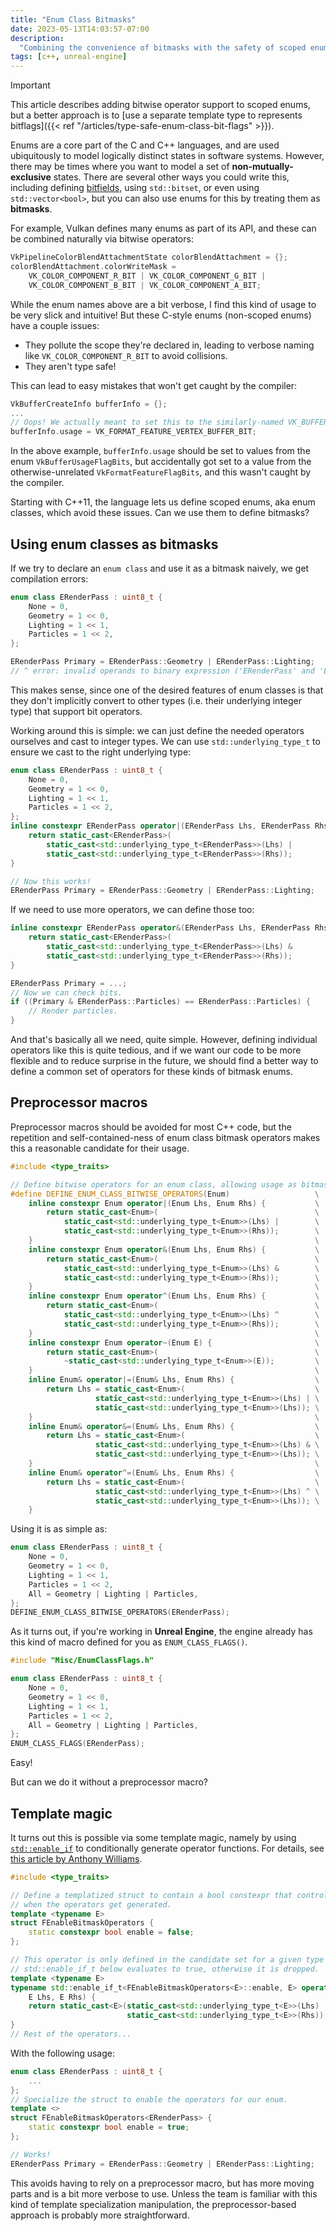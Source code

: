 ```yaml
---
title: "Enum Class Bitmasks"
date: 2023-05-13T14:03:57-07:00
description:
  "Combining the convenience of bitmasks with the safety of scoped enums."
tags: [c++, unreal-engine]
---
```


> [!IMPORTANT]
>
> This article describes adding bitwise operator support to scoped enums, but a
> better approach is to [use a separate template type to represents
> bitflags]({{< ref "/articles/type-safe-enum-class-bit-flags" >}}).

Enums are a core part of the C and C++ languages, and are used ubiquitously to
model logically distinct states in software systems. However, there may be times
where you want to model a set of **non-mutually-exclusive** states. There are
several other ways you could write this, including defining
[bitfields](https://en.wikipedia.org/wiki/Bit_field), using `std::bitset`, or
even using `std::vector<bool>`, but you can also use enums for this by treating
them as **bitmasks**.

For example, Vulkan defines many enums as part of its API, and these can be
combined naturally via bitwise operators:

```c++
VkPipelineColorBlendAttachmentState colorBlendAttachment = {};
colorBlendAttachment.colorWriteMask =
    VK_COLOR_COMPONENT_R_BIT | VK_COLOR_COMPONENT_G_BIT |
    VK_COLOR_COMPONENT_B_BIT | VK_COLOR_COMPONENT_A_BIT;
```

While the enum names above are a bit verbose, I find this kind of usage to be
very slick and intuitive! But these C-style enums (non-scoped enums) have a
couple issues:

- They pollute the scope they're declared in, leading to verbose naming like
  `VK_COLOR_COMPONENT_R_BIT` to avoid collisions.
- They aren't type safe!

This can lead to easy mistakes that won't get caught by the compiler:

```c++
VkBufferCreateInfo bufferInfo = {};
...
// Oops! We actually meant to set this to the similarly-named VK_BUFFER_USAGE_VERTEX_BUFFER_BIT.
bufferInfo.usage = VK_FORMAT_FEATURE_VERTEX_BUFFER_BIT;
```

In the above example, `bufferInfo.usage` should be set to values from the enum
`VkBufferUsageFlagBits`, but accidentally got set to a value from the
otherwise-unrelated `VkFormatFeatureFlagBits`, and this wasn't caught by the
compiler.

Starting with C++11, the language lets us define scoped enums, aka enum classes,
which avoid these issues. Can we use them to define bitmasks?

## Using enum classes as bitmasks

If we try to declare an `enum class` and use it as a bitmask naively, we get
compilation errors:

```c++
enum class ERenderPass : uint8_t {
    None = 0,
    Geometry = 1 << 0,
    Lighting = 1 << 1,
    Particles = 1 << 2,
};

ERenderPass Primary = ERenderPass::Geometry | ERenderPass::Lighting;
// ^ error: invalid operands to binary expression ('ERenderPass' and 'ERenderPass')
```

This makes sense, since one of the desired features of enum classes is that they
don't implicitly convert to other types (i.e. their underlying integer type)
that support bit operators.

Working around this is simple: we can just define the needed operators ourselves
and cast to integer types. We can use `std::underlying_type_t` to ensure we cast
to the right underlying type:

```c++
enum class ERenderPass : uint8_t {
    None = 0,
    Geometry = 1 << 0,
    Lighting = 1 << 1,
    Particles = 1 << 2,
};
inline constexpr ERenderPass operator|(ERenderPass Lhs, ERenderPass Rhs) {
    return static_cast<ERenderPass>(
        static_cast<std::underlying_type_t<ERenderPass>>(Lhs) |
        static_cast<std::underlying_type_t<ERenderPass>>(Rhs));
}

// Now this works!
ERenderPass Primary = ERenderPass::Geometry | ERenderPass::Lighting;
```

If we need to use more operators, we can define those too:

```c++
inline constexpr ERenderPass operator&(ERenderPass Lhs, ERenderPass Rhs) {
    return static_cast<ERenderPass>(
        static_cast<std::underlying_type_t<ERenderPass>>(Lhs) &
        static_cast<std::underlying_type_t<ERenderPass>>(Rhs));
}

ERenderPass Primary = ...;
// Now we can check bits.
if ((Primary & ERenderPass::Particles) == ERenderPass::Particles) {
    // Render particles.
}
```

And that's basically all we need, quite simple. However, defining individual
operators like this is quite tedious, and if we want our code to be more
flexible and to reduce surprise in the future, we should find a better way to
define a common set of operators for these kinds of bitmask enums.

## Preprocessor macros

Preprocessor macros should be avoided for most C++ code, but the repetition and
self-contained-ness of enum class bitmask operators makes this a reasonable
candidate for their usage.

```c++
#include <type_traits>

// Define bitwise operators for an enum class, allowing usage as bitmasks.
#define DEFINE_ENUM_CLASS_BITWISE_OPERATORS(Enum)                   \
    inline constexpr Enum operator|(Enum Lhs, Enum Rhs) {           \
        return static_cast<Enum>(                                   \
            static_cast<std::underlying_type_t<Enum>>(Lhs) |        \
            static_cast<std::underlying_type_t<Enum>>(Rhs));        \
    }                                                               \
    inline constexpr Enum operator&(Enum Lhs, Enum Rhs) {           \
        return static_cast<Enum>(                                   \
            static_cast<std::underlying_type_t<Enum>>(Lhs) &        \
            static_cast<std::underlying_type_t<Enum>>(Rhs));        \
    }                                                               \
    inline constexpr Enum operator^(Enum Lhs, Enum Rhs) {           \
        return static_cast<Enum>(                                   \
            static_cast<std::underlying_type_t<Enum>>(Lhs) ^        \
            static_cast<std::underlying_type_t<Enum>>(Rhs));        \
    }                                                               \
    inline constexpr Enum operator~(Enum E) {                       \
        return static_cast<Enum>(                                   \
            ~static_cast<std::underlying_type_t<Enum>>(E));         \
    }                                                               \
    inline Enum& operator|=(Enum& Lhs, Enum Rhs) {                  \
        return Lhs = static_cast<Enum>(                             \
                   static_cast<std::underlying_type_t<Enum>>(Lhs) | \
                   static_cast<std::underlying_type_t<Enum>>(Lhs)); \
    }                                                               \
    inline Enum& operator&=(Enum& Lhs, Enum Rhs) {                  \
        return Lhs = static_cast<Enum>(                             \
                   static_cast<std::underlying_type_t<Enum>>(Lhs) & \
                   static_cast<std::underlying_type_t<Enum>>(Lhs)); \
    }                                                               \
    inline Enum& operator^=(Enum& Lhs, Enum Rhs) {                  \
        return Lhs = static_cast<Enum>(                             \
                   static_cast<std::underlying_type_t<Enum>>(Lhs) ^ \
                   static_cast<std::underlying_type_t<Enum>>(Lhs)); \
    }
```

Using it is as simple as:

```c++
enum class ERenderPass : uint8_t {
    None = 0,
    Geometry = 1 << 0,
    Lighting = 1 << 1,
    Particles = 1 << 2,
    All = Geometry | Lighting | Particles,
};
DEFINE_ENUM_CLASS_BITWISE_OPERATORS(ERenderPass);
```

As it turns out, if you're working in **Unreal Engine**, the engine already has
this kind of macro defined for you as `ENUM_CLASS_FLAGS()`.

```c++
#include "Misc/EnumClassFlags.h"

enum class ERenderPass : uint8_t {
    None = 0,
    Geometry = 1 << 0,
    Lighting = 1 << 1,
    Particles = 1 << 2,
    All = Geometry | Lighting | Particles,
};
ENUM_CLASS_FLAGS(ERenderPass);
```

Easy!

But can we do it without a preprocessor macro?

## Template magic

It turns out this is possible via some template magic, namely by using
[`std::enable_if`](https://en.cppreference.com/w/cpp/types/enable_if) to
conditionally generate operator functions. For details, see
[this article by Anthony Williams](https://accu.org/journals/overload/24/132/williams_2228/).

```c++
#include <type_traits>

// Define a templatized struct to contain a bool constexpr that controls
// when the operators get generated.
template <typename E>
struct FEnableBitmaskOperators {
    static constexpr bool enable = false;
};

// This operator is only defined in the candidate set for a given type if the
// std::enable_if_t below evaluates to true, otherwise it is dropped.
template <typename E>
typename std::enable_if_t<FEnableBitmaskOperators<E>::enable, E> operator|(
    E Lhs, E Rhs) {
    return static_cast<E>(static_cast<std::underlying_type_t<E>>(Lhs) |
                          static_cast<std::underlying_type_t<E>>(Rhs));
}
// Rest of the operators...
```

With the following usage:

```c++
enum class ERenderPass : uint8_t {
    ...
};
// Specialize the struct to enable the operators for our enum.
template <>
struct FEnableBitmaskOperators<ERenderPass> {
    static constexpr bool enable = true;
};

// Works!
ERenderPass Primary = ERenderPass::Geometry | ERenderPass::Lighting;
```

This avoids having to rely on a preprocessor macro, but has more moving parts
and is a bit more verbose to use. Unless the team is familiar with this kind of
template specialization manipulation, the preprocessor-based approach is
probably more straightforward.
